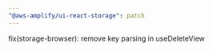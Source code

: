 ```yaml
---
"@aws-amplify/ui-react-storage": patch
---
```


fix(storage-browser): remove key parsing in useDeleteView
